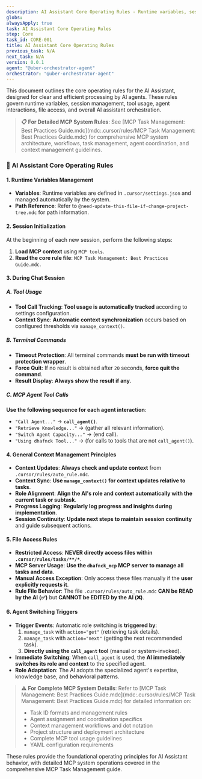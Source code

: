 ```yaml
---
description: AI Assistant Core Operating Rules - Runtime variables, session management, tool usage, agent interactions, and orchestration guidelines.
globs: 
alwaysApply: true
task: AI Assistant Core Operating Rules
step: Core
task_id: CORE-001
title: AI Assistant Core Operating Rules
previous_task: N/A
next_task: N/A
version: 0.0.1
agent: "@uber-orchestrator-agent"
orchestrator: "@uber-orchestrator-agent"
---
```

This document outlines the core operating rules for the AI Assistant, designed for clear and efficient processing by AI agents. These rules govern runtime variables, session management, tool usage, agent interactions, file access, and overall AI assistant orchestration.


> **📋 For Detailed MCP System Rules**: See [MCP Task Management: Best Practices Guide.mdc](mdc:.cursor/rules/MCP Task Management: Best Practices Guide.mdc) for comprehensive MCP system architecture, workflows, task management, agent coordination, and context management guidelines.

### 🧠 **AI Assistant Core Operating Rules**

#### 1. **Runtime Variables Management**
*   **Variables**: Runtime variables are defined in `.cursor/settings.json` and managed automatically by the system.
*   **Path Reference**: Refer to `@need-update-this-file-if-change-project-tree.mdc` for path information.

#### 2. **Session Initialization**
At the beginning of each new session, perform the following steps:
1.  **Load MCP context** using `MCP tools`.
2.  **Read the core rule file**: `MCP Task Management: Best Practices Guide.mdc`.


#### 3. **During Chat Session**

##### A. **Tool Usage**
*   **Tool Call Tracking**: **Tool usage is automatically tracked** according to settings configuration.
*   **Context Sync**: **Automatic context synchronization** occurs based on configured thresholds via `manage_context()`.

##### B. **Terminal Commands**
*   **Timeout Protection**: All terminal commands **must be run with timeout protection wrapper**.
*   **Force Quit**: If no result is obtained after `20` seconds, **force quit the command**.
*   **Result Display**: **Always show the result if any**.

##### C. **MCP Agent Tool Calls**
**Use the following sequence for each agent interaction**:
*   `"Call Agent..."` → **`call_agent()`**.
*   `"Retrieve Knowledge..."` → (gather all relevant information).
*   `"Switch Agent Capacity..."` → (end call).
*   `"Using dhafnck Tool..."` → (for calls to tools that are not `call_agent()`).

#### 4. **General Context Management Principles**
*   **Context Updates**: **Always check and update context** from `.cursor/rules/auto_rule.mdc`.
*   **Context Sync**: **Use `manage_context()` for context updates relative to tasks**.
*   **Role Alignment**: **Align the AI's role and context automatically with the current task or subtask**.
*   **Progress Logging**: **Regularly log progress and insights during implementation**.
*   **Session Continuity**: **Update next steps to maintain session continuity** and guide subsequent actions.

#### 5. **File Access Rules**
*   **Restricted Access**: **NEVER directly access files within `.cursor/rules/tasks/**/*`**.
*   **MCP Server Usage**: **Use the `dhafnck_mcp` MCP server to manage all tasks and data**.
*   **Manual Access Exception**: Only access these files manually if the **user explicitly requests it**.
*   **Rule File Behavior**: The file `.cursor/rules/auto_rule.mdc` **CAN be READ by the AI (✅)** but **CANNOT be EDITED by the AI (❌)**.

#### 6. **Agent Switching Triggers**
*   **Trigger Events**: Automatic role switching is **triggered by**:
    1.  `manage_task` with `action="get"` (retrieving task details).
    2.  `manage_task` with `action="next"` (getting the next recommended task).
    3.  **Directly using the `call_agent` tool** (manual or system-invoked).
*   **Immediate Switching**: When `call_agent` is used, the **AI immediately switches its role and context** to the specified agent.
*   **Role Adaptation**: The AI adopts the specialized agent's expertise, knowledge base, and behavioral patterns.

> **⚠️ For Complete MCP System Details**: Refer to [MCP Task Management: Best Practices Guide.mdc](mdc:.cursor/rules/MCP Task Management: Best Practices Guide.mdc) for detailed information on:
> - Task ID formats and management rules
> - Agent assignment and coordination specifics  
> - Context management workflows and dot notation
> - Project structure and deployment architecture
> - Complete MCP tool usage guidelines
> - YAML configuration requirements

These rules provide the foundational operating principles for AI Assistant behavior, with detailed MCP system operations covered in the comprehensive MCP Task Management guide.